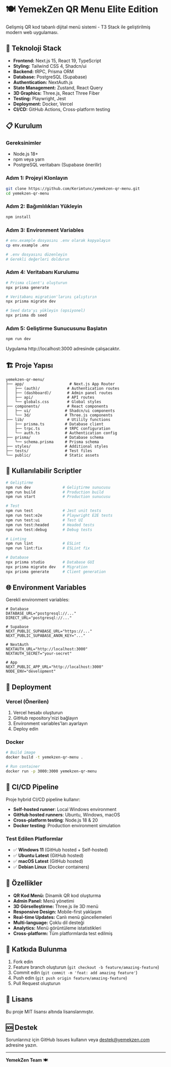 # 🍽️ YemekZen QR Menu Elite Edition

Gelişmiş QR kod tabanlı dijital menü sistemi - T3 Stack ile geliştirilmiş modern web uygulaması.

## 🚀 Teknoloji Stack

- **Frontend:** Next.js 15, React 19, TypeScript
- **Styling:** Tailwind CSS 4, Shadcn/ui
- **Backend:** tRPC, Prisma ORM
- **Database:** PostgreSQL (Supabase)
- **Authentication:** NextAuth.js
- **State Management:** Zustand, React Query
- **3D Graphics:** Three.js, React Three Fiber
- **Testing:** Playwright, Jest
- **Deployment:** Docker, Vercel
- **CI/CD:** GitHub Actions, Cross-platform testing

## 📋 Kurulum

### Gereksinimler

- Node.js 18+ 
- npm veya yarn
- PostgreSQL veritabanı (Supabase önerilir)

### Adım 1: Projeyi Klonlayın

```bash
git clone https://github.com/Kerimtunc/yemekzen-qr-menu.git
cd yemekzen-qr-menu
```

### Adım 2: Bağımlılıkları Yükleyin

```bash
npm install
```

### Adım 3: Environment Variables

```bash
# env.example dosyasını .env olarak kopyalayın
cp env.example .env

# .env dosyasını düzenleyin
# Gerekli değerleri doldurun
```

### Adım 4: Veritabanı Kurulumu

```bash
# Prisma client'ı oluşturun
npx prisma generate

# Veritabanı migration'larını çalıştırın
npx prisma migrate dev

# Seed data'yı yükleyin (opsiyonel)
npx prisma db seed
```

### Adım 5: Geliştirme Sunucusunu Başlatın

```bash
npm run dev
```

Uygulama http://localhost:3000 adresinde çalışacaktır.

## 🏗️ Proje Yapısı

```
yemekzen-qr-menu/
├── app/                    # Next.js App Router
│   ├── (auth)/            # Authentication routes
│   ├── (dashboard)/       # Admin panel routes
│   ├── api/               # API routes
│   └── globals.css        # Global styles
├── components/            # React components
│   ├── ui/               # Shadcn/ui components
│   └── 3d/               # Three.js components
├── lib/                   # Utility functions
│   ├── prisma.ts         # Database client
│   ├── trpc.ts           # tRPC configuration
│   └── auth.ts           # Authentication config
├── prisma/               # Database schema
│   └── schema.prisma     # Prisma schema
├── styles/               # Additional styles
├── tests/                # Test files
└── public/               # Static assets
```

## 🔧 Kullanılabilir Scriptler

```bash
# Geliştirme
npm run dev              # Geliştirme sunucusu
npm run build            # Production build
npm run start            # Production sunucusu

# Test
npm run test             # Jest unit tests
npm run test:e2e         # Playwright E2E tests
npm run test:ui          # Test UI
npm run test:headed      # Headed tests
npm run test:debug       # Debug tests

# Linting
npm run lint             # ESLint
npm run lint:fix         # ESLint fix

# Database
npx prisma studio        # Database GUI
npx prisma migrate dev   # Migration
npx prisma generate      # Client generation
```

## 🌐 Environment Variables

Gerekli environment variables:

```env
# Database
DATABASE_URL="postgresql://..."
DIRECT_URL="postgresql://..."

# Supabase
NEXT_PUBLIC_SUPABASE_URL="https://..."
NEXT_PUBLIC_SUPABASE_ANON_KEY="..."

# NextAuth
NEXTAUTH_URL="http://localhost:3000"
NEXTAUTH_SECRET="your-secret"

# App
NEXT_PUBLIC_APP_URL="http://localhost:3000"
NODE_ENV="development"
```

## 🚀 Deployment

### Vercel (Önerilen)

1. Vercel hesabı oluşturun
2. GitHub repository'nizi bağlayın
3. Environment variables'ları ayarlayın
4. Deploy edin

### Docker

```bash
# Build image
docker build -t yemekzen-qr-menu .

# Run container
docker run -p 3000:3000 yemekzen-qr-menu
```

## 🧪 CI/CD Pipeline

Proje hybrid CI/CD pipeline kullanır:

- **Self-hosted runner**: Local Windows environment
- **GitHub hosted runners**: Ubuntu, Windows, macOS
- **Cross-platform testing**: Node.js 18 & 20
- **Docker testing**: Production environment simulation

### Test Edilen Platformlar

- ✅ **Windows 11** (GitHub hosted + Self-hosted)
- ✅ **Ubuntu Latest** (GitHub hosted)
- ✅ **macOS Latest** (GitHub hosted)
- ✅ **Debian Linux** (Docker containers)

## 📱 Özellikler

- **QR Kod Menü:** Dinamik QR kod oluşturma
- **Admin Panel:** Menü yönetimi
- **3D Görselleştirme:** Three.js ile 3D menü
- **Responsive Design:** Mobile-first yaklaşım
- **Real-time Updates:** Canlı menü güncellemeleri
- **Multi-language:** Çoklu dil desteği
- **Analytics:** Menü görüntüleme istatistikleri
- **Cross-platform:** Tüm platformlarda test edilmiş

## 🤝 Katkıda Bulunma

1. Fork edin
2. Feature branch oluşturun (`git checkout -b feature/amazing-feature`)
3. Commit edin (`git commit -m 'feat: add amazing feature'`)
4. Push edin (`git push origin feature/amazing-feature`)
5. Pull Request oluşturun

## 📄 Lisans

Bu proje MIT lisansı altında lisanslanmıştır.

## 🆘 Destek

Sorunlarınız için GitHub Issues kullanın veya [destek@yemekzen.com](mailto:destek@yemekzen.com) adresine yazın.

---

**YemekZen Team** 🍽️